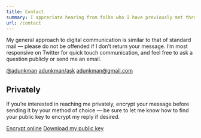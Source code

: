 ```yaml
---
title: Contact
summary: I appreciate hearing from folks who I have previously met through events, have attended talks or read blog posts or seen videos I’ve created, and people in the DC tech community.
url: /contact
---
```


My general approach to digital communication is similar to that of standard mail — please do not be offended if I don’t return your message. I’m most responsive on Twitter for quick touch communication, and feel free to ask a question publicly or send me an email.

<div class="button-group">
  <a href="https://twitter.com/adunkman" class="button button-primary">@adunkman</a>
  <a href="https://github.com/adunkman/ask" class="button">adunkman/ask</a>
  <a href="mailto:adunkman@gmail.com" class="button button-link">adunkman@gmail.com</a>
</div>

## Privately

If you’re interested in reaching me privately, encrypt your message before sending it by your method of choice — be sure to let me know how to find your public key to encrypt my reply if desired.

<div class="button-group">
  <a href="https://keybase.io/encrypt#adunkman" class="button button-primary">Encrypt online</a>
  <a href="/key.asc" class="button button-link" download>Download my public key</a>
</div>
